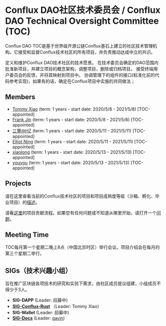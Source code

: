 # Conflux DAO社区技术委员会 /  Conflux DAO Technical Oversight Committee (TOC)



Conflux DAO TOC是基于世界级开源公链Conflux基石上建立的社区技术管理机构。它接受和监督Conflux技术社区的所有项目，并负责推动达成中立的共识。

定义和维护Conflux DAO技术社区的技术愿景。
在技术委员会确定的DAO范围内批准新项目，并建立项目的概念架构，调整项目，删除或归档项目。
接受终端用户委员会的反馈，并将其映射到项目中。
协调管理下的组件的接口(标准化前的代码参考实现)，如果有的话，确定在Conflux项目中实施的共同做法；



## Members

- [Tommy Xiao](https://github.com/Conflux-DAO-TOC/toc/issues/2) (term: 1 years - start date: 2020/5/8 - 2021/5/8) [TOC-appointed]
- [Frank Jin](https://github.com/Conflux-DAO-TOC/toc/issues/4)  (term: 1 years - start date: 2020/5/8 - 2021/5/8) [TOC-appointed]
- [三豐@HZ](https://github.com/Conflux-DAO-TOC/toc/issues/5) (term: 1 years - start date: 2020/5/11 - 2021/5/11) [TOC-appointed]
- [Elliot Ning](https://github.com/elliot2008) (term: 1 years - start date: 2020/5/11 - 2021/5/11) [TOC-appointed]
- [xiaolong](https://github.com/yepengjun) (term: 1 years - start date: 2020/5/13 - 2021/5/13) [TOC-appointed]
- [youyou](https://github.com/xiaozhu001) (term: 1 years - start date: 2020/5/13 - 2021/5/13) [TOC-appointed]



## Projects

请在这里查看当前的Conflux技术社区的项目和项目成熟度等级（沙箱、孵化、毕业项目）的[描述](./projects.md)。

请看[这里](./CONTRIBUTING.md)的项目贡献流程。如果您有任何问题或不知道从哪里开始，请打开一个[问题](https://github.com/Conflux-DAO-TOC/toc/issues)。





## Meeting Time

TOC每月第一个星期二晚上8点（中国北京时区）举行会议。项目介绍会在每月的第三个星期二举行。





## SIGs（技术兴趣小组）

旨在推广区块链各项技术的研究和实验下需求，由社区成员提议组建，小组成员不得少于3人。

- **SIG-DAPP** (Leader: 招募中)
- [**SIG-Conflux-Rust**](https://github.com/Conflux-DAO-TOC/sig-conflux-rust) （Leader: Tommy Xiao）
- **SIG-Wallet** (Leader: 招募中)
- [**SIG-Docs**](https://github.com/Conflux-DAO-TOC/sig-docs) (Leader: [gavin](https://github.com/cryptocurrencyquant))





